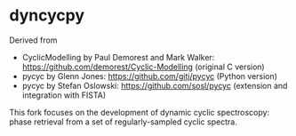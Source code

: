dyncycpy
========

Derived from

 * CyclicModelling by Paul Demorest and Mark Walker: https://github.com/demorest/Cyclic-Modelling (original C version)
 * pycyc by Glenn Jones: https://github.com/gitj/pycyc (Python version)
 * pycyc by Stefan Oslowski: https://github.com/sosl/pycyc (extension and integration with FISTA)

This fork focuses on the development of dynamic cyclic spectroscopy: phase retrieval from a set of regularly-sampled cyclic spectra.
